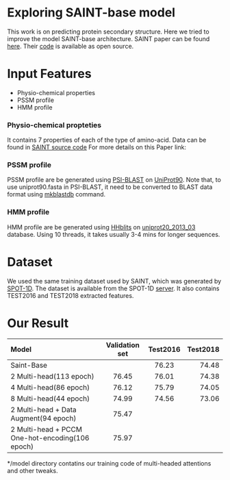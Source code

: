 # Exploring SAINT-base model
This work is on predicting protein secondary structure. Here we tried to improve the model SAINT-base architecture. 
SAINT paper can be found [here](https://academic.oup.com/bioinformatics/article/36/17/4599/5841663). Their [code](https://github.com/SAINTProtein/SAINT) is available as open source.

# Input Features
* Physio-chemical properties
* PSSM profile
* HMM profile

### Physio-chemical propteties
It contains 7 properties of each of the type of amino-acid. Data can be found in [SAINT source code](https://github.com/SAINTProtein/SAINT/blob/master/SAINT/aa_phy7)
For more details on this Paper link:

### PSSM profile
PSSM profile are be generated using [PSI-BLAST](https://blast.ncbi.nlm.nih.gov/Blast.cgi?CMD=Web&PAGE_TYPE=BlastDocs&DOC_TYPE=Download) on [UniProt90](https://www.uniprot.org/downloads). Note that, to use uniprot90.fasta in PSI-BLAST, it need to be converted to BLAST data format using [mkblastdb](https://ncbi.github.io/magicblast/cook/blastdb.html) command.

### HMM profile
HMM profile are be generated using [HHblits](https://github.com/soedinglab/hh-suite) on [uniprot20_2013_03](http://wwwuser.gwdg.de/~compbiol/data/hhsuite/databases/hhsuite_dbs/old-releases/) database. Using 10 threads, it takes usually 3-4 mins for longer sequences.

# Dataset
We used the same training dataset used by SAINT, which was generated by [SPOT-1D](https://pubmed.ncbi.nlm.nih.gov/30535134/). The dataset is available from the SPOT-1D [server](https://servers.sparks-lab.org/downloads/SPOT-1D-dataset.tar.gz). It also contains TEST2016 and TEST2018 extracted features.

# Our Result
| Model      | Validation set | Test2016     | Test2018|
| :---        |    :----:   |          :---: | ---: |
| Saint-Base      |        |  76.23  |  74.48  |
| 2 Multi-head(113 epoch)   |   76.45     |   76.01  |  74.38  |
| 4 Multi-head(86 epoch)   |    76.12    |  75.79  |  74.05  |
| 8 Multi-head(44 epoch)   |    74.99    |  74.56   |  73.06  |
| 2 Multi-head + Data Augment(94 epoch)   |    75.47    |     |    |
| 2 Multi-head + PCCM One-hot-encoding(106 epoch)   |    75.97    |     |    |

*/model directory contatins our training code of multi-headed attentions and other tweaks.

